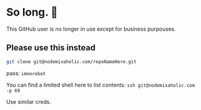 # So long. 👋
This GitHub user is no longer in use except for business purpouses.

## Please use this instead

```bash
git clone git@nodemixaholic.com/repoNameHere.git
```

pass: ```imnorobot```

You can find a limited shell here to list contents: ```ssh git@nodemixaholic.com -p 69```

Use similar creds.

